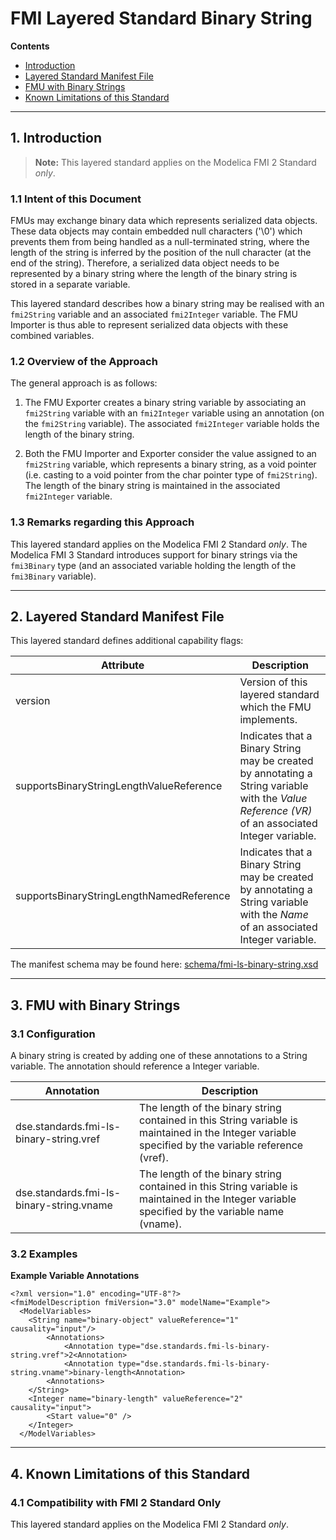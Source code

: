 <!--
SPDX-FileCopyrightText: 2023 Robert Bosch GmbH

SPDX-License-Identifier: Apache-2.0
-->

# FMI Layered Standard Binary String


__Contents__
- [Introduction](#introduction)
- [Layered Standard Manifest File](#manifest)
- [FMU with Binary Strings](#binary_string)
- [Known Limitations of this Standard](#limitations)

---

<a name="introduction"></a>

## 1. Introduction

> **Note:** This layered standard applies on the Modelica FMI 2 Standard _only_.


### 1.1 Intent of this Document

FMUs may exchange binary data which represents serialized data objects. These data objects may contain embedded null characters ('\0') which prevents them from being handled as a null-terminated string, where the length of the string is inferred by the position of the null character (at the end of the string). Therefore, a serialized data object needs to be represented by a binary string where the length of the binary string is stored in a separate variable.

This layered standard describes how a binary string may be realised with an `fmi2String` variable and an associated `fmi2Integer` variable. The FMU Importer is thus able to represent serialized data objects with these combined variables.


### 1.2 Overview of the Approach

The general approach is as follows:

1. The FMU Exporter creates a binary string variable by associating an `fmi2String` variable with an `fmi2Integer` variable using an annotation (on the `fmi2String` variable). The associated `fmi2Integer` variable holds the length of the binary string.

2. Both the FMU Importer and Exporter consider the value assigned to an `fmi2String` variable, which represents a binary string, as a void pointer (i.e. casting to a void pointer from the char pointer type of `fmi2String`). The length of the binary string is maintained in the associated `fmi2Integer` variable.


### 1.3 Remarks regarding this Approach

This layered standard applies on the Modelica FMI 2 Standard _only_. The Modelica FMI 3 Standard introduces support for binary strings via the `fmi3Binary` type (and an associated variable holding the length of the `fmi3Binary` variable).



---
<a name="manifest"></a>

## 2. Layered Standard Manifest File

This layered standard defines additional capability flags:


| Attribute   | Description |
| ----------- | ----------- |
| version | Version of this layered standard which the FMU implements. |
| supportsBinaryStringLengthValueReference | Indicates that a Binary String may be created by annotating a String variable with the _Value Reference (VR)_ of an associated Integer variable. |
| supportsBinaryStringLengthNamedReference | Indicates that a Binary String may be created by annotating a String variable with the _Name_ of an associated Integer variable. |


The manifest schema may be found here: [schema/fmi-ls-binary-string.xsd](schema/fmi-ls-binary-string.xsd)



---
<a name="binary_string"></a>

## 3. FMU with Binary Strings

### 3.1 Configuration

A binary string is created by adding one of these annotations to a String variable. The annotation should reference a Integer variable.

| Annotation   | Description |
| ----------- | ----------- |
| dse.standards.fmi-ls-binary-string.vref | The length of the binary string contained in this String variable is maintained in the Integer variable specified by the variable reference (vref). |
| dse.standards.fmi-ls-binary-string.vname | The length of the binary string contained in this String variable is maintained in the Integer variable specified by the variable name (vname). |


### 3.2 Examples

__Example Variable Annotations__

```
<?xml version="1.0" encoding="UTF-8"?>
<fmiModelDescription fmiVersion="3.0" modelName="Example">
  <ModelVariables>
    <String name="binary-object" valueReference="1" causality="input"/>
        <Annotations>
            <Annotation type="dse.standards.fmi-ls-binary-string.vref">2<Annotation>
            <Annotation type="dse.standards.fmi-ls-binary-string.vname">binary-length<Annotation>
        <Annotations>
    </String>
    <Integer name="binary-length" valueReference="2" causality="input">
        <Start value="0" />
    </Integer>
  </ModelVariables>
```



---
<a name="limitations"></a>

## 4. Known Limitations of this Standard

### 4.1 Compatibility with FMI 2 Standard Only

This layered standard applies on the Modelica FMI 2 Standard _only_.
